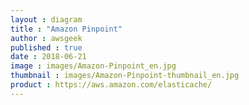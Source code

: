 ```yaml
---
layout : diagram
title : "Amazon Pinpoint"
author : awsgeek
published : true
date : 2018-06-21
image : images/Amazon-Pinpoint_en.jpg
thumbnail : images/Amazon-Pinpoint-thumbnail_en.jpg
product : https://aws.amazon.com/elasticache/
---
```

